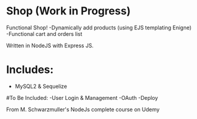 # Shop (Work in Progress)
Functional Shop!
-Dynamically add products (using EJS templating Enigne)
-Functional cart and orders list

Written in NodeJS with Express JS.

# Includes:
- MySQL2 & Sequelize

#To Be Included:
-User Login & Management
-OAuth
-Deploy


From M. Schwarzmuller's NodeJs complete course on Udemy
